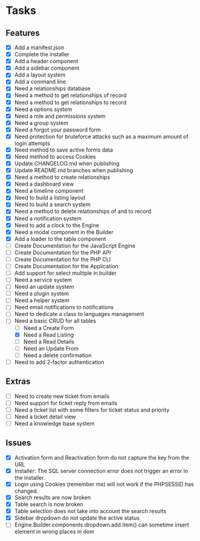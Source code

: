 # Tasks

## Features
- [X] Add a manifest.json
- [X] Complete the installer
- [X] Add a header component
- [X] Add a sidebar component
- [X] Add a layout system
- [X] Add a command line
- [X] Need a relationships database
- [X] Need a method to get relationships of record
- [X] Need a method to get relationships to record
- [X] Need a options system
- [X] Need a role and permissions system
- [X] Need a group system
- [X] Need a forgot your password form
- [X] Need protection for bruteforce attacks such as a maximum amount of login attempts
- [X] Need method to save active forms data
- [X] Need method to access Cookies
- [X] Update CHANGELOG.md when publishing
- [X] Update README.md branches when publishing
- [X] Need a method to create relationships
- [X] Need a dashboard view
- [X] Need a timeline component
- [X] Need to build a listing layout
- [X] Need to build a search system
- [X] Need a method to delete relationships of and to record
- [X] Need a notification system
- [X] Need to add a clock to the Engine
- [X] Need a modal component in the Builder
- [X] Add a loader to the table component
- [ ] Create Documentation for the JavaScript Engine
- [ ] Create Documentation for the PHP API
- [ ] Create Documentation for the PHP CLI
- [ ] Create Documentation for the Application
- [ ] Add support for select multiple in builder
- [ ] Need a service system
- [ ] Need an update system
- [ ] Need a plugin system
- [ ] Need a helper system
- [ ] Need email notifications to notifications
- [ ] Need to dedicate a class to languages management
- [ ] Need a basic CRUD for all tables
  - [ ] Need a Create Form
  - [X] Need a Read Listing
  - [ ] Need a Read Details
  - [ ] Need an Update From
  - [ ] Need a delete confirmation
- [ ] Need to add 2-factor authentication

## Extras
- [ ] Need to create new ticket from emails
- [ ] Need support for ticket reply from emails
- [ ] Need a ticket list with some filters for ticket status and priority
- [ ] Need a ticket detail view
- [ ] Need a knowledge base system

## Issues
- [X] Activation form and Reactivation form do not capture the key from the URL
- [X] Installer: The SQL server connection error does not trigger an error in the installer.
- [X] Login using Cookies (remember me) will not work if the PHPSESSID has changed.
- [X] Search results are now broken
- [X] Table search is now broken
- [X] Table selection does not take into account the search results
- [X] Sidebar dropdown do not update the active status
- [ ] Engine.Builder.components.dropdown.add.item() can sometime insert element in wrong places in dom
